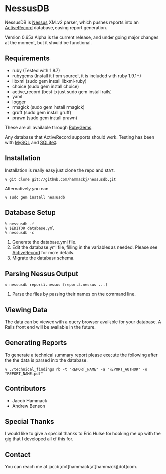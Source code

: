 NessusDB
===

NessusDB is [Nessus](http://www.nessus.org) XMLv2 parser, which pushes reports into an [ActiveRecord](http://api.rubyonrails.org/classes/ActiveRecord/Base.html) database, easing report generation. 

Version 0.65a Alpha is the current release, and under going major changes at the moment, but it should be functional.

Requirements
---

* ruby (Tested with 1.8.7)
* rubygems (Install it from source!, it is included with ruby 1.9.1+)
* libxml (sudo gem install libxml-ruby)
* choice (sudo gem install choice)
* active_record (best to just sudo gem install rails)
* yaml 
* logger
* rmagick (sudo gem install rmagick)
* gruff (sudo gem install gruff)
* prawn (sudo gem install prawn)

These are all available through [RubyGems](http://rubygems.org/).

Any database that ActiveRecord supports should work. Testing has been with [MySQL](http://www.mysql.com/) and [SQLite3](http://sqlite.org/). 

Installation
---
Installation is really easy just clone the repo and start.

	% git clone git://github.com/hammackj/nessusdb.git
	
Alternatively you can 

	% sudo gem install nessusdb

Database Setup
---

	% nessusdb -f
	% $EDITOR database.yml
	% nessusdb -c

1. Generate the database.yml file.
2. Edit the database.yml file, filling in the variables as needed. Please see [ActiveRecord](http://api.rubyonrails.org/classes/ActiveRecord/Base.html) for more details.
3. Migrate the database schema.


Parsing Nessus Output
---

	$ nessusdb report1.nessus [report2.nessus ...]

1. Parse the files by passing their names on the command line.


Viewing Data
---
The data can be viewed with a query browser available for your database. A Rails front end will be available in the future.

Generating Reports
---
To generate a technical summary report please execute the following after the the data is parsed into the database.

	% ./technical_findings.rb -t "REPORT_NAME" -a "REPORT_AUTHOR" -o "REPORT_NAME.pdf"

Contributors
---
* Jacob Hammack
* Andrew Benson

Special Thanks
---
I would like to give a special thanks to Eric Hulse for hooking me up with the gig that I developed all of this for.

Contact
---
You can reach me at jacob[dot]hammack[at]hammackj[dot]com.

